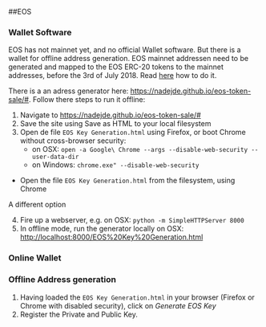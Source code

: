 ##EOS

### Wallet Software

EOS has not mainnet yet, and no official Wallet software. 
But there is a wallet for offline address generation. EOS mainnet addressen need to be generated and mapped to the EOS ERC-20 tokens to the mainnet addresses, before the 3rd of July 2018. 
Read [here](<https://steemit.com/eos/@sandwich/contributing-to-eos-token-sale-with-myetherwallet-and-contract-inner-workings>) how to do it.

There is a an adress generator here: <https://nadejde.github.io/eos-token-sale/#>.
Follow there steps to run it offline:

1. Navigate to <https://nadejde.github.io/eos-token-sale/#>
2. Save the site using Save as HTML to your local filesystem
3. Open de file `EOS Key Generation.html` using Firefox, or boot Chrome without cross-browser security:
	*  on OSX: `open -a Google\ Chrome --args --disable-web-security --user-data-dir` 
	*  on Windows: `chrome.exe" --disable-web-security`
*  Open the file `EOS Key Generation.html` from the filesystem, using Chrome

A different option

4. Fire up a webserver, e.g. on OSX: `python -m SimpleHTTPServer 8000`
5. In offline mode, run the generator locally on OSX: <http://localhost:8000/EOS%20Key%20Generation.html>


### Online Wallet

### Offline Address generation

1. Having loaded the `EOS Key Generation.html` in your browser (Firefox or Chrome with disabled security), click on *Generate EOS Key*
2. Register the Private and Public Key.
